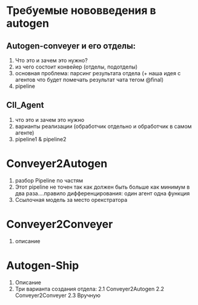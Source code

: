 # Требуемые нововведения в autogen
## Autogen-conveyer и его отделы:
1. Что это и зачем это нужно?
2. из чего состоит конвейер (отделы, подотделы)
3. основная проблема: парсинг результата отдела (+ наша идея с агентов что будет помечать результат чата тегом @final)
4. pipeline
## ClI_Agent
1. что это и зачем это нужно
2. варианты реализации (обработчик отдельно и обработчик в самом агенте)
3. pipeline1 & pipeline2

# Conveyer2Autogen
1. разбор Pipeline по частям
2. Этот pipeline не точен так как должен быть больше как минимум в два раза....правило дифференцирования: один агент одна функция
3. Ссылочная модель за место орекстратора
# Conveyer2Conveyer
1. описание
# Autogen-Ship
1. Описание
2. Три варианта создания отдела:
  2.1 Conveyer2Autogen
  2.2 Conveyer2Conveyer
  2.3 Вручную
